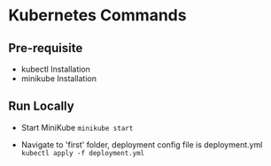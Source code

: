 # Kubernetes Commands

## Pre-requisite
- kubectl Installation
- minikube Installation

## Run Locally

- Start MiniKube
    `minikube start`

- Navigate to 'first' folder, deployment config file is deployment.yml
    `kubectl apply -f deployment.yml`

